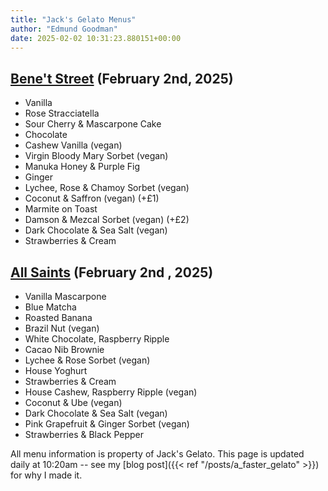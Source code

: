 ```yaml
---
title: "Jack's Gelato Menus"
author: "Edmund Goodman"
date: 2025-02-02 10:31:23.880151+00:00
---
```


## [Bene't Street](https://www.jacksgelato.com/bene-t-street-menu) (February 2nd, 2025)

- Vanilla
- Rose Stracciatella
- Sour Cherry & Mascarpone Cake
- Chocolate
- Cashew Vanilla (vegan)
- Virgin Bloody Mary Sorbet (vegan)
- Manuka Honey & Purple Fig
- Ginger
- Lychee, Rose & Chamoy Sorbet (vegan)
- Coconut & Saffron (vegan) (+£1)
- Marmite on Toast
- Damson & Mezcal Sorbet (vegan) (+£2)
- Dark Chocolate & Sea Salt (vegan)
- Strawberries & Cream


## [All Saints](https://www.jacksgelato.com/all-saints-menu) (February 2nd  , 2025)

- Vanilla Mascarpone
- Blue Matcha
- Roasted Banana
- Brazil Nut (vegan)
- White Chocolate, Raspberry Ripple
- Cacao Nib Brownie
- Lychee & Rose Sorbet (vegan)
- House Yoghurt
- Strawberries & Cream
- House Cashew, Raspberry Ripple (vegan)
- Coconut & Ube (vegan)
- Dark Chocolate & Sea Salt (vegan)
- Pink Grapefruit & Ginger Sorbet (vegan)
- Strawberries & Black Pepper

All menu information is property of Jack's Gelato. This page is
updated daily at 10:20am -- see my
[blog post]({{< ref "/posts/a_faster_gelato" >}}) for why I made it.
